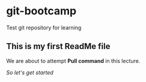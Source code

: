 # git-bootcamp
Test git repository for learning
## This is my first ReadMe file
We are about to attempt **Pull command** in this lecture.

*So let's get started*
